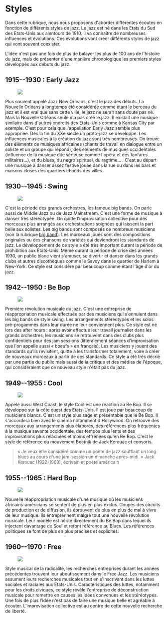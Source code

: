 # Styles

Dans cette rubrique, nous nous proposons d'aborder différentes écoutes en fonction de différents styles de jazz.
Le jazz est né dans les Etats du Sud des Etats-Unis aux alentours de 1910. Il va connaître de nombreuses influences et évolutions. Ces évolutions vont créer différents styles de jazz qui vont souvent coexister.

L'idée n'est pas une fois de plus de balayer les plus de 100 ans de l'histoire du jazz, mais de présenter d'une manière chronologique les premiers styles développés aux débuts du jazz.

## 1915--1930 : Early Jazz
[<figure id="king-olliver" class="app-frame encart styles left" data-title="King Olliver Creole Jazz Band"><img src="assets/images/king-olliver.jpg"></figure>](/styles/a1-early-jazz.md)

Plus souvent appelé Jazz New Orleans, c'est le jazz des débuts. La Nouvelle Orléans a longtemps été considérée comme étant le berceau du jazz et il est vrai que sans cette ville, le jazz ne serait sans doute pas né. Mais la Nouvelle Orléans seule n'a pas créé le jazz. Il existait une musique similaire dans d'autres endroits des Etats-Unis comme à Kansas City par exemple. C'est pour cela que l'appellation Early Jazz semble plus appropriée.
Dès la fin du XXè siècle un proto-jazz se développe. Les influences musicales à la création du jazz sont très nombreuses. On trouve des éléments de musiques africaines (chants de travail en dialogue entre un soliste et un groupe qui répond), des éléments de musiques occidentales (influence de la musique dite sérieuse comme l'opéra et des fanfares militaires...), et du blues, du negro spiritual, du ragtime... .
C'est au départ une musique à danser assez festive jouée dans la rue ou dans les bars et maisons closes des quartiers chauds des villes.

## 1930--1945 : Swing
[<figure class="app-frame encart styles right" data-title="Le Savoy Ball Room à Harlem"><img src="assets/images/Savoy-harlem.jpg"></figure>](/styles/a2-swing.md)

C'est la période des grands orchestres, les fameux big bands. On parle aussi de Middle Jazz ou de Jazz Mainstream. C'est une forme de musique à danser très stéréotypée. On quitte l'improvisation collective pour des morceaux plus arrangés aux orchestrations soignées qui laissent la part belle aux solistes. Les big bands sont composés de nombreux musiciens (voir la rubrique [big band](/formations/c6-big-band)). Les morceaux joués sont des compositions originales ou des chansons de variétés qui deviendront les standards de jazz. Le développement de ce style a été très important durant la période de prohibition aux Etats-Unis. Même durant la période de crise des années 1930, un public blanc vient s'amuser, se divertir et danser dans les grands clubs et autres discothèques comme le Savoy dans le quartier de Harlem à New-York. Ce style est considéré par beaucoup comme étant l'âge d'or du jazz.

## 1942--1950 : Be Bop
[<figure class="app-frame encart styles left" data-title="« Charlie Parker »"><img src="assets/images/charlie-parker.jpg"></figure>](/styles/a3-be-bop.md)

Première révolution musicale du jazz. C'est une entreprise de réappropriation musicale effectuée par des musiciens qui s'ennuient dans les big bands de style swing. Les arrangements stéréotypés et les solos pré-progammés dans leur durée ne leur conviennent plus. Ce style est né lors des after hours : après avoir effectué leur travail journalier dans les grands orchestres, les musiciens se retrouvent dans des clubs plus confidentiels pour des jam sessions (littéralement séances d'improvisation que l'on appelle aussi « boeufs » en français). Les musiciens y jouent des standards qu'ils revisitent, quitte à les transformer totalement, voire à créer de nouveaux morceaux à partir de ces standards.
Ce style a été très décrié par une partie du public mais aussi de la critique et des médias de l'époque, qui considéraient que ce nouveau style n'était pas du jazz.



## 1949--1955 : Cool
[<figure class="app-frame encart styles right" data-title="Dave Brubeck"><img src="assets/images/dave-brubeck-1.jpg"></figure>](/styles/a4-cool.md)

Appelé aussi West Coast, le style Cool est une réaction au Be Bop. Il se développe sur la côte ouest des Etats-Unis. Il est joué par beaucoup de musiciens blancs. C'est un style plus sage et présentable que le Be Bop. Il s'accordera bien avec le cinéma notamment d'Hollywood. On retrouve des morceaux aux arrangements plus élaborés, des références plus fréquentes à la musique savante occidentale, des tempos plus lents et des improvisations plus relâchées et moins effrénées qu'en Be Bop. C'est le style de référence du mouvement Beatnik de Jack Kerouac et consorts.

> « Je veux être considéré comme un poète de jazz soufflant un long blues au cours d'une jam-session
> un dimanche après-midi. »
> Jack Kerouac (1922-1969), écrivain et poète américain

## 1955--1965 : Hard Bop
[<figure class="app-frame encart styles left" data-title="Art Blakey"><img src="assets/images/art-blakey-2.jpg"></figure>](/styles/a5-hard-bop.md)

 Nouvelle réappropriation musicale d'une musique où les musiciens africains-américians se sentent de plus en plus exclus. Coupés des circuits de production et de diffusion, ils éprouvent de plus en plus de mal à vivre de leur musique. Ils entreprennent malgré tout une nouvelle révolution musicale. Leur modèle est hérité directement du Be Bop dans lequel ils injectent davantage de Soul et refont référence au Blues. Les références politiques se font de plus en plus précises et explicites.

 ## 1960--1970 : Free
[<figure class="app-frame encart styles right" data-title="Art Ensemble of Chicago"><img src="assets/images/art-ensemble-of-chicago.jpg"></figure>](/styles/a6-free.md)

 Style musical de la radicalité, les recherches entreprises durant les années précédentes trouvent leur aboutissement dans le Free Jazz. Les musiciens assument leurs recherches musicales tout en s'inscrivant dans les luttes sociales et raciales aux Etats-Unis. Caractéristiques des luttes, notamment pour les droits civiques, ce style révèle l'entreprise de déconstruction musicale pour remettre en causes les idées convenues et les stéréotypes. Une fois de plus l'idée n'est pas de faire une musique belle et agréable à écouter. L'improvisation collective est au centre de cette nouvelle recherche de liberté.

